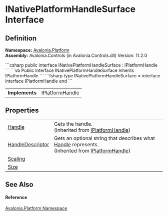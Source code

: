 # INativePlatformHandleSurface Interface




## Definition
**Namespace:** <a href="N_Avalonia_Platform">Avalonia.Platform</a>  
**Assembly:** Avalonia.Controls (in Avalonia.Controls.dll) Version: 11.2.0

<Tabs groupId="api-code-preview">
<TabItem value="csharp" label="C#">
```csharp
public interface INativePlatformHandleSurface : IPlatformHandle
```
</TabItem>
<TabItem value="vb" label="VB">
```vb
Public Interface INativePlatformHandleSurface
	Inherits IPlatformHandle
```
</TabItem>
<TabItem value="fsharp" label="F#">
```fsharp
type INativePlatformHandleSurface = 
    interface
        interface IPlatformHandle
    end
```
</TabItem>
</Tabs>

<table>
<tr><td><strong>Implements</strong></td><td><a href="T_Avalonia_Platform_IPlatformHandle">IPlatformHandle</a></td></tr>
</table>



## Properties
<table>
<tr>
<td><a href="P_Avalonia_Platform_IPlatformHandle_Handle">Handle</a></td>
<td>Gets the handle.<br />(Inherited from <a href="T_Avalonia_Platform_IPlatformHandle">IPlatformHandle</a>)</td>
</tr>
<tr>
<td><a href="P_Avalonia_Platform_IPlatformHandle_HandleDescriptor">HandleDescriptor</a></td>
<td>Gets an optional string that describes what <a href="P_Avalonia_Platform_IPlatformHandle_Handle">Handle</a> represents.<br />(Inherited from <a href="T_Avalonia_Platform_IPlatformHandle">IPlatformHandle</a>)</td>
</tr>
<tr>
<td><a href="P_Avalonia_Platform_INativePlatformHandleSurface_Scaling">Scaling</a></td>
<td> </td>
</tr>
<tr>
<td><a href="P_Avalonia_Platform_INativePlatformHandleSurface_Size">Size</a></td>
<td> </td>
</tr>
</table>

## See Also


#### Reference
<a href="N_Avalonia_Platform">Avalonia.Platform Namespace</a>  
